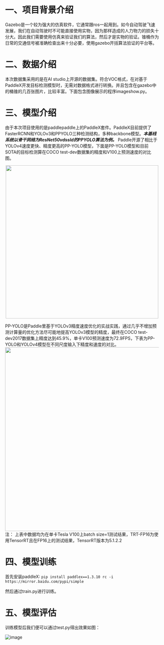 # 一、项目背景介绍
Gazebo是一个较为强大的仿真软件，它通常跟ros一起用到。如今自动驾驶飞速发展，我们在自动驾驶时不可能直接使用实物，因为那样造成的人力物力的损失十分大。因此我们需要使用仿真来验证我们的算法，然后才是实物的验证。锥桶作为日常的交通信号被准确检查出来十分必要，使用gazebo开括算法验证的平台等。

# 二、数据介绍
本次数据集采用的是在AI studio上开源的数据集。符合VOC格式，在对基于PaddleX开发目标检测模型时，无需对数据格式进行转换。并且包含在gazebo中的桶锥的几百张图片，比较丰富。下面包含图像展示的程序imageshow.py。

# 三、模型介绍
由于本次项目使用的是paddlepaddle上的PaddleX套件。PaddleX目前提供了FasterRCNN和YOLOv3和PPYOLO三种检测结构，多种backbone模型。***本基线系统以骨干网络为ResNet50vdssld的PPYOLO算法为例。***
Paddle开源了相比于YOLOv4速度更快、精度更高的PP-YOLO模型，下面是PP-YOLO模型和目前SOTA的目标检测算在COCO test-dev数据集的精度和V100上预测速度的对比图。
    <div align="center">
  <img src="https://ai-studio-static-online.cdn.bcebos.com/2b3d6009198346078cc5e735839a579f32a58edaf25344fe96d3ad3efe79940b" width=500>
</div>
PP-YOLO是Paddle里基于YOLOv3精度速度优化的实战实践，通过几乎不增加预测计算量的优化方法尽可能地提高YOLOv3模型的精度，最终在COCO test-dev2017数据集上精度达到45.9%，单卡V100预测速度为72.9FPS，下表为PP-YOLO和YOLOv4模型在不同尺度输入下精度和速度的对比。
<div align="center">
  <img src="https://ai-studio-static-online.cdn.bcebos.com/f0effff830c64e90a0ea228ef5a8504dbe98be12350946fc96a640c08eec00dc" width=600>
</div>
注： 上表中数据均为在单卡Tesla V100上batch size=1测试结果，TRT-FP16为使用TensorRT且在FP16上的测试结果，TensorRT版本为5.1.2.2

# 四、模型训练
首先安装paddleX:
`pip install paddlex==1.3.10 rc -i https://mirror.baidu.com/pypi/simple`

然后通过train.py进行训练。

# 五、模型评估
训练模型后我们便可以通过test.py得出效果如图：


![image](https://user-images.githubusercontent.com/78524771/155888023-5aa200c3-9e82-4477-92c9-2891677599d4.png)
